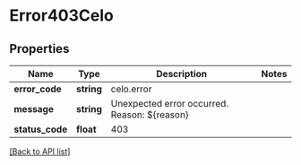 # Error403Celo

## Properties

Name | Type | Description | Notes
------------ | ------------- | ------------- | -------------
**error_code** | **string** | celo.error |
**message** | **string** | Unexpected error occurred. Reason: ${reason} |
**status_code** | **float** | 403 |

[[Back to API list]](../../README.md#api-endpoints)
